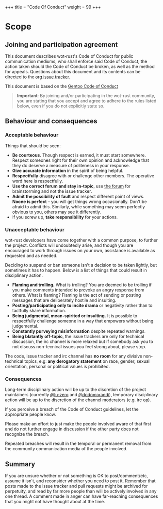 +++
title = "Code Of Conduct"
weight = 99
+++

# Scope

## Joining and participation agreement

This document describes wot-rust's Code of Conduct for public communication mediums, who shall enforce said Code of Conduct, the action taken should the Code of Conduct be broken, as well as the method for appeals. Questions about this document and its contents can be directed to the [org issue tracker](https://github.com/wot-rust/wot-rust.github.io/issues).

This document is based on the [Gentoo Code of Conduct](https://wiki.gentoo.org/wiki/Project:Council/Code_of_conduct)

> **Important**:
> By joining and/or participating in the wot-rust community, you are stating that you accept and agree to adhere to the rules listed below, even if you do not explicitly state so.

## Behaviour and consequences

### Acceptable behaviour

Things that should be seen:

- **Be courteous**. Though respect is earned, it must start somewhere. Respect someones right for their own opinion and acknowledge that they do deserve a measure of politeness in your response.
- **Give accurate information** in the spirit of being helpful.
- **Respectfully** disagree with or challenge other members. The operative word here is respectfully.
- **Use the correct forum and stay in-topic**, use [the forum](https://github.com/wot-rust/wot/discussions) for brainstorming and not the issue tracker.
- **Admit the possibility of fault** and respect different point of views. **Noone is perfect** – you will get things wrong occasionally. Don't be afraid to admit this. Similarly, while something may seem perfectly obvious to you, others may see it differently.
- If you screw up, **take responsibility** for your actions.

### Unacceptable behaviour

wot-rust developers have come together with a common purpose, to further the project. Conflicts will undoubtedly arise, and though you are encouraged to work through issues on your own, assistance is available as requested and as needed.

Deciding to suspend or ban someone isn't a decision to be taken lightly, but sometimes it has to happen. Below is a list of things that could result in disciplinary action.

- **Flaming and trolling.** What is trolling? You are deemed to be trolling if you make comments intended to provoke an angry response from others. What is flaming? Flaming is the act of sending or posting messages that are deliberately hostile and insulting.
- **Posting/participating only to incite drama** or negativity rather than to tactfully share information.
- **Being judgmental, mean-spirited or insulting.** It is possible to respectfully challenge someone in a way that empowers without being judgemental.
- **Constantly purveying misinformation** despite repeated warnings.
- **Being blatantly off-topic**, the issue trackers are only for technical discussion, the irc channel is more relaxed but if somebody ask you to not discuss non-tecnical issues you feel strong about, please stop.

The code, issue tracker and irc channel has **no room** for any divisive non-technical topics, e.g: **any derogatory statement** on race, gender, sexual orientation, personal or political values is prohibited.

### Consequences

Long-term disciplinary action will be up to the discretion of the project maintainers (currently [@lu-zero](https://github.com/lu-zero) and [@dodomorandi](https://github.com/dodomorandi)), temporary disciplinary action will be up to the discretion of the channel moderators (e.g. irc op).

If you perceive a breach of the Code of Conduct guidelines, let the appropriate people know.

Please make an effort to just make the people involved aware of that first and do not further engage in discussion if the other party does not recognize the breach.

Repeated breaches will result in the temporal or permanent removal from the community communication media of the people involved.

## Summary

If you are unsure whether or not something is OK to post/comment/etc, assume it isn't, and reconsider whether you need to post it. Remember that posts made to the issue tracker and pull requests might be archived for perpetuity, and read by far more people than will be actively involved in any one thread. A comment made in anger can have far-reaching consequences that you might not have thought about at the time.
